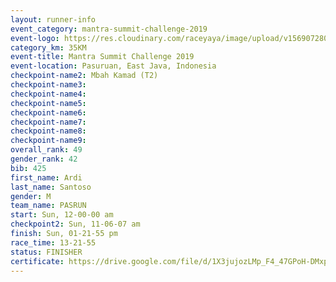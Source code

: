 ```yaml
---
layout: runner-info 
event_category: mantra-summit-challenge-2019 
event-logo: https://res.cloudinary.com/raceyaya/image/upload/v1569072809/logo/mantra-image_segrbx.jpg
category_km: 35KM 
event-title: Mantra Summit Challenge 2019 
event-location: Pasuruan, East Java, Indonesia 
checkpoint-name2: Mbah Kamad (T2) 
checkpoint-name3: 
checkpoint-name4: 
checkpoint-name5: 
checkpoint-name6: 
checkpoint-name7: 
checkpoint-name8: 
checkpoint-name9: 
overall_rank: 49
gender_rank: 42
bib: 425
first_name: Ardi
last_name: Santoso
gender: M
team_name: PASRUN
start: Sun, 12-00-00 am
checkpoint2: Sun, 11-06-07 am
finish: Sun, 01-21-55 pm
race_time: 13-21-55
status: FINISHER
certificate: https://drive.google.com/file/d/1X3jujozLMp_F4_47GPoH-DMxpBnq4Uot/view?usp=sharing
---
```

